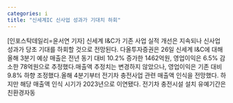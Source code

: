```yaml
---
categories: i
title: "신세계IC 신사업 성과가 기대치 하회"
---
```

[인포스탁데일리=윤서연 기자] 신세계 I&C가 기존 사업 실적 개선은 지속되나 신사업 성과가 당초 기대를 하회할 것으로 전망된다. 다올투자증권은 26일 신세계 I&C에 대해 올해 3분기 예상 매출은 전년 동기 대비 10.2% 증가한 1462억원, 영업이익은 6.5% 감소한 78억원으로 추정했다.매출액 추정치는 변경하지 않았으나, 영업이익은 기존 대비 9.8% 하향 조정했다.올해 4분기부터 전기차 충전사업 관련 매출액 인식을 전망했다. 하지만 해당 매출액 인식 시기가 2023년으로 이연됐다. 전기차 충전시설 설치 유예기간은 친환경자동